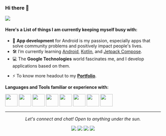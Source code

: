 ### Hi there 👋
<img src="https://user-images.githubusercontent.com/77115663/207355532-4e629413-31a5-40d6-9213-5a51d73e67d7.PNG" >

<!-- #### I am incredibly passionate about building unique and innovative products, love experimenting with new technologies and occasionally joining hackathons!! 👋 -->
#### Here's a List of things I am currently keeping myself busy with:
- 🌱 **App development** for Android is my passion, especially apps that solve community problems and positively impact people's lives.
- 🛠  I’m currently learning <ins>Android</ins>, <ins>Kotlin</ins>, and <ins>Jetpack Compose</ins>.
- 💻 The **Google Technologies** world fascinates me, and I develop applications based on them.
<!-- ✍️ Writing tech blog posts over my **[Blog Page]()** to help more developers learn from my experience. -->
<!-- 💻 In my free time I do Competitive Programming, find me here **[CodeChef]()**, **[CodeForces]()** and **[AtCoder]()**. -->
- ⚡ To know more headout to my **[Portfolio](https://rashika1601.github.io/)**.
<!-- 👯 When I'm not coding, find me on the court playing basketball or cricket!😉<br> -->

**Languages and Tools familiar or experience with:**  

<code><img height="40" src="https://cdn.jsdelivr.net/gh/devicons/devicon/icons/cplusplus/cplusplus-original.svg"></code> 
<code><img height="40" src="https://cdn.jsdelivr.net/gh/devicons/devicon/icons/java/java-original.svg"></code>
<code><img height="40" src="https://cdn.jsdelivr.net/gh/devicons/devicon/icons/android/android-original.svg" /></code>
<code><img height="40" src="https://cdn.jsdelivr.net/gh/devicons/devicon/icons/kotlin/kotlin-original.svg"></code> 
<code><img height="40" src="https://cdn.jsdelivr.net/gh/devicons/devicon/icons/firebase/firebase-plain.svg"></code> 
<code><img height="40" src="https://cdn.jsdelivr.net/gh/devicons/devicon/icons/mysql/mysql-original.svg"></code>
<code><img height="40" src="https://cdn.jsdelivr.net/gh/devicons/devicon/icons/javascript/javascript-original.svg"></code>
<code><img height="40" src="https://cdn.jsdelivr.net/gh/devicons/devicon/icons/git/git-original.svg"></code>





 
<hr>
<p align="center">
   <i>Let's connect and chat! Open to anything under the sun.</i>
  <p align="center">
    <a href="https://twitter.com/rashika_dubey" alt="Twitter">
    <img src="https://raw.githubusercontent.com/jayehernandez/jayehernandez/3f5402efef9a0ae89211a6e04609558e862ca616/readme/twitter-fill.svg"></a>
    <a href="https://www.linkedin.com/in/rashika-dubey-b543b7206/" alt="Linkedin">
    <img src="https://raw.githubusercontent.com/jayehernandez/jayehernandez/3f5402efef9a0ae89211a6e04609558e862ca616/readme/linkedin-fill.svg"></a>
    <a href="mailto:rashika162001@gmail.com" alt="Contact me">
    <img src="https://raw.githubusercontent.com/jayehernandez/jayehernandez/3f5402efef9a0ae89211a6e04609558e862ca616/readme/mail-fill.svg"></a>
    <a href="https://rashika1601.github.io/" alt="My site">
    <img src="https://raw.githubusercontent.com/jayehernandez/jayehernandez/3f5402efef9a0ae89211a6e04609558e862ca616/readme/external-link-line.svg"></a>
  </p>
</p> 

<!--
- 🔭 I’m currently working on 
- 👯 I’m looking to collaborate on ...
- 🤔 I’m looking for help with ...
- 💬 Ask me about .
- 📫 How to reach me: ...
- ⚡ Fun fact: ....
-->









